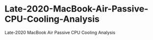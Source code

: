# Late-2020-MacBook-Air-Passive-CPU-Cooling-Analysis
Late-2020 MacBook Air Passive CPU Cooling Analysis
